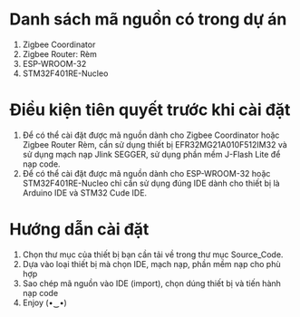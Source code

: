 # Danh sách mã nguồn có trong dự án
1. Zigbee Coordinator
2. Zigbee Router: Rèm
3. ESP-WROOM-32
4. STM32F401RE-Nucleo
# Điều kiện tiên quyết trước khi cài đặt
1. Để có thể cài đặt được mã nguồn dành cho Zigbee Coordinator hoặc Zigbee Router Rèm, cần sử dụng thiết bị EFR32MG21A010F512IM32 và sử dụng mạch nạp Jlink SEGGER, sử dụng phần mềm J-Flash Lite để nạp code.
2. Để có thể cài đặt được mã nguồn dành cho ESP-WROOM-32 hoặc STM32F401RE-Nucleo chỉ cần sử dụng đúng IDE dành cho thiết bị là Arduino IDE và STM32 Cude IDE.
# Hướng dẫn cài đặt
1. Chọn thư mục của thiết bị bạn cần tải về trong thư mục Source_Code.
2. Dựa vào loại thiết bị mà chọn IDE, mạch nạp, phần mềm nạp cho phù hợp
3. Sao chép mã nguồn vào IDE (import), chọn dúng thiết bị và tiến hành nạp code
4. Enjoy (•‿•)

